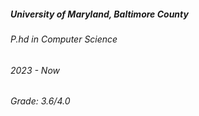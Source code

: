 ---
---

<h5>University of Maryland, Baltimore County</h5>
<div class="space-between">
    <h6>P.hd in 
    <!-- <span class="tooltip-text" data-toggle="tooltip" data-placement="right" title="Computer Science">CS</span> -->
    Computer Science
    </h6>
    <h6>2023 - Now</h6>
</div>
<div class="space-between">
    <h6>Grade: 3.6/4.0</h6>
</div>
